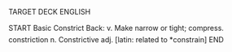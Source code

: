 TARGET DECK
ENGLISH

START
Basic
Constrict
Back: v. Make narrow or tight; compress.  constriction n. Constrictive adj. [latin: related to *constrain]
END
